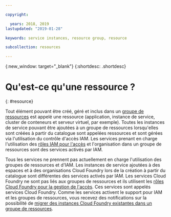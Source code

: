 ```yaml
---

copyright:

  years: 2018, 2019
lastupdated: "2019-01-28"

keywords: service instances, resource group, resource

subcollection: resources

---
```


{:new_window: target="_blank"}
{:shortdesc: .shortdesc}


# Qu'est-ce qu'une ressource ?
{: #resource}

Tout élément pouvant être créé, géré et inclus dans un [groupe de ressources](/docs/resources?topic=resources-rgs) est appelé une ressource (application, instance de service, cluster de conteneurs et serveur virtuel, par exemple). Toutes les instances de service pouvant être ajoutées à un groupe de ressources lorsqu'elles sont créées à partir du catalogue sont appelées ressources et sont gérées via l'utilisation du contrôle d'accès IAM. Les services prenant en charge l'utilisation des [rôles IAM pour l'accès](/docs/iam?topic=iam-userroles#iamusermanrol) et l'organisation dans un groupe de ressources sont des services activés par IAM.

Tous les services ne prennent pas actuellement en charge l'utilisation des groupes de ressources et d'IAM. Les instances de service ajoutées à des espaces et à des organisations Cloud Foundry lors de la création à partir du catalogue sont différentes des services activés par IAM. Les services Cloud Foundry ne sont pas liés aux groupes de ressources et ils utilisent les [rôles Cloud Foundry pour la gestion de l'accès](/docs/iam?topic=iam-cfaccess#cfroles). Ces services sont appelés services Cloud Foundry. Comme les services activent le support pour IAM et les groupes de ressources, vous recevez des notifications sur la possibilité de [migrer des instances Cloud Foundry existantes dans un groupe de ressources](/docs/resources?topic=resources-migrate).
